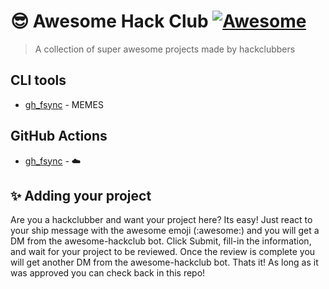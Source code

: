 # 😎 Awesome Hack Club [![Awesome](https://awesome.re/badge.svg)](https://awesome.re)
> A collection of super awesome projects made by hackclubbers

## CLI tools
- [gh_fsync](http://github.com/Matt-Gleich/gh_fsync) - MEMES

## GitHub Actions
- [gh_fsync](http://github.com/Matt-Gleich/gh_fsync) - ☁️

## ✨ Adding your project

Are you a hackclubber and want your project here? Its easy! Just react to your ship message with the awesome emoji (:awesome:) and you will get a DM from the awesome-hackclub bot. Click Submit, fill-in the information, and wait for your project to be reviewed. Once the review is complete you will get another DM from the awesome-hackclub bot. Thats it! As long as it was approved you can check back in this repo!
